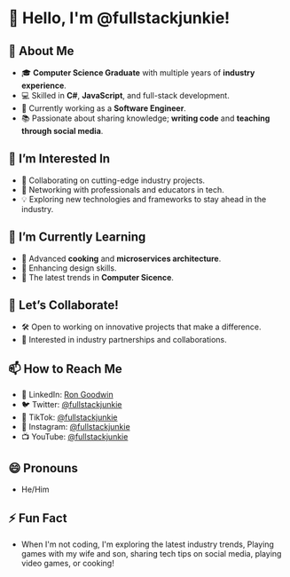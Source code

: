 # 👋 Hello, I'm @fullstackjunkie!

## 🚀 About Me

- 🎓 **Computer Science Graduate** with multiple years of **industry experience**.
- 💻 Skilled in **C#**, **JavaScript**, and full-stack development.
- 🏢 Currently working as a **Software Engineer**.
- 📚 Passionate about sharing knowledge; **writing code** and **teaching through social media**.

## 👀 I’m Interested In

- 🧩 Collaborating on cutting-edge industry projects.
- 🤝 Networking with professionals and educators in tech.
- 💡 Exploring new technologies and frameworks to stay ahead in the industry.

## 🌱 I’m Currently Learning

- 🔭 Advanced **cooking** and **microservices architecture**.
- 🎨 Enhancing design skills.
- 🚀 The latest trends in **Computer Sicence**.

## 💞️ Let’s Collaborate!

- 🛠 Open to working on innovative projects that make a difference.
- 🤝 Interested in industry partnerships and collaborations.

## 📫 How to Reach Me


- 💼 LinkedIn: [Ron Goodwin](https://www.linkedin.com/in/ronaldgoodwindev/)
- 🐦 Twitter: [@fullstackjunkie](https://x.com/fullstackjunkie)
- 🎵 TikTok: [@fullstackjunkie](https://www.tiktok.com/@fullstackjunkie)
- 📸 Instagram: [@fullstackjunkie](https://www.instagram.com/fullstackjunkie)
- 📺 YouTube: [@fullstackjunkie](https://www.youtube.com/@FullstackJunkie)

## 😄 Pronouns

- He/Him

## ⚡ Fun Fact

- When I'm not coding, I'm exploring the latest industry trends, Playing games with my wife and son, sharing tech tips on social media, playing video games, or cooking!
